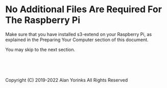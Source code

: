 # No Additional Files Are Required For The Raspberry Pi

Make sure that you have installed s3-extend on your Raspberry Pi,
as explained in the Preparing Your Computer section of this document.

You may skip to the next section.
 
 
 <br> <br> <br>


Copyright (C) 2019-2022 Alan Yorinks All Rights Reserved
